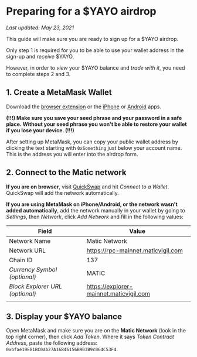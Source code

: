 # Preparing for a $YAYO airdrop

_Last updated: May 23, 2021_

This guide will make sure you are ready to sign up for a $YAYO airdrop.

Only step 1 is required for you to be able to use your wallet address in the
sign-up and _receive_ $YAYO.

However, in order to _view_ your $YAYO balance and _trade with it_, you need
to complete steps 2 and 3.

## 1. Create a MetaMask Wallet

Download the
[browser extension](https://metamask.io/download.html) or the
[iPhone](https://apps.apple.com/us/app/metamask/id1438144202) or
[Android](https://play.google.com/store/apps/details?id=io.metamask) apps.

**(!!!) Make sure you save your seed phrase and your password in a safe place.
Without your seed phrase you won't be able to restore your wallet if you lose
your device. (!!!)**

After setting up MetaMask, you can copy your public wallet address by clicking
the text starting with `0xSomething` just below your account name. This is the
address you will enter into the airdrop form.

## 2. Connect to the Matic network

**If you are on browser**, visit [QuickSwap](https://quickswap.exchange/#/swap)
and hit _Connect to a Wallet_. QuickSwap will add the network automatically.

**If you are using MetaMask on iPhone/Android, or the network wasn't added
automatically**, add the network manually in your wallet by going to _Settings_,
then _Network_, click _Add Network_ and fill in the following values:

| Field                           | Value                                   |
| ------------------------------- | --------------------------------------- |
| Network Name                    | Matic Network                           |
| Network URL                     | https://rpc-mainnet.maticvigil.com      |
| Chain ID                        | 137                                     |
| _Currency Symbol (optional)_    | MATIC                                   |
| _Block Explorer URL (optional)_ | https://explorer-mainnet.maticvigil.com |
|                                 |                                         |

## 3. Display your $YAYO balance

Open MetaMask and make sure you are on the **Matic Network** (look in the top
right corner), then click _Add Token_. Where it says _Token Contract Address_,
paste the following address: `0xbfae19E81BC0ab27A16846156B903B9c064C53F4`.
